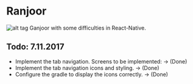 # Ranjoor
![alt tag](http://uupload.ir/files/azb_ranjoor.png)
Ganjoor with some difficulties in React-Native.


## Todo: 7.11.2017
* Implement the tab navigation. Screens to be implemented: -> (Done)
* Implement the tab navigation icons and styling. -> (Done)
* Configure the gradle to display the icons correctly. -> (Done)